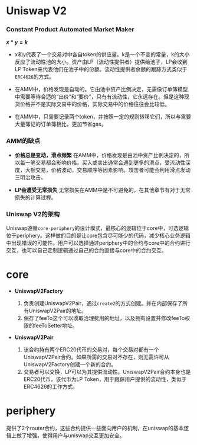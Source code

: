 # Uniswap V2

### Constant Product Automated Market Maker

**$x * y = k$**

- x和y代表了一个交易对中各自token的供应量。k是一个不变的常量，k的大小反应了流动性池的大小。资产由LP（流动性提供者）提供给池子，LP会收到LP Token来代表他们在池子中的份额。流动性提供者余额的跟踪方式类似于`ERC4626`的方式。

- 在AMM中，价格发现是自动的。它由池中资产比例决定，无需像订单簿模型中需要等待合适的“出价”和“要价”，只有有流动性，它永远存在。但是这种现货价格并不是实际交易中的价格，实际交易中的价格往往会比较低。

- 在AMM中，只需要记录两个token，并按照一定的规则转移它们，所以与需要大量簿记的订单簿相比，更加节省gas。 
  
### AMM的缺点

- **价格总是变动，滑点频繁**
  在AMM中，价格发现是由池中资产比例决定的，所以每一笔交易都会影响价格。买入或卖出通常会遇到更多的滑点，受流动性深度，大额交易，价格波动，交易顺序等因素影响。攻击者可能会利用滑点发动三明治攻击。

- **LP会遭受无常损失**
  无常损失在AMM中是不可避免的，在其他章节有对于无常损失的计算过程。

### Uniswap V2的架构

Uniswap遵循`core-periphery`的设计模式，最核心的逻辑位于core中，可选逻辑位于periphery。这样做的目的是让core包含尽可能少的代码，减少核心业务逻辑中出现错误的可能性。用户可以选择通过periphery中的合约与core中的合约进行交互，也可以自己定制逻辑通过自己的合约直接与core中的合约交互。

# core

- **UniswapV2Factory**
  1. 负责创建UniswapV2Pair，通过`create2`的方式创建。并在内部保存了所有UniswapV2Pair的地址。
  2. 保存了feeTo这个可以收取治理费用的地址，以及拥有设置并修改feeTo权限的feeToSetter地址。
   
- **UniswapV2Pair**
  1. 该合约持有两个ERC20代币的交易对，每个交易对都有一个UniswapV2Pair合约。如果所需的交易对不存在，则无需许可从UniswapV2Factory创建一个新的合约。
  2. 交易者可以交换，LP可以为其提供流动性。UniswapV2Pair合约本身也是ERC20代币，该代币为LP Token，用于跟踪用户提供的流动性，类似于ERC4626的工作方式。
   
# periphery
  
  提供了2个router合约，这些合约提供一些面向用户的机制，在uniswap的基本逻辑上做了增强，使得用户与uniswap交互更加安全。